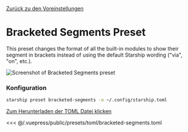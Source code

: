 [Zurück zu den Voreinstellungen](./README.md#bracketed-segments)

# Bracketed Segments Preset

This preset changes the format of all the built-in modules to show their segment in brackets instead of using the default Starship wording ("via", "on", etc.).

![Screenshot of Bracketed Segments preset](/presets/img/bracketed-segments.png)

### Konfiguration

```sh
starship preset bracketed-segments -o ~/.config/starship.toml
```

[Zum Herunterladen der TOML Datei klicken](/presets/toml/bracketed-segments.toml)

<<< @/.vuepress/public/presets/toml/bracketed-segments.toml
